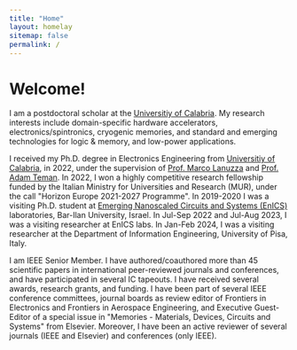```yaml
---
title: "Home"
layout: homelay
sitemap: false
permalink: /
---
```


<style>
code {padding: 6px 8px; font-size: 90%;}
</style>

# Welcome!

I am a postdoctoral scholar at the <a href="https://www.unical.it/" target="_blank">Universitiy of Calabria</a>. My research interests include domain-specific hardware accelerators, electronics/spintronics, cryogenic memories, and standard and emerging technologies for logic & memory, and low-power applications. 

I received my Ph.D. degree in Electronics Engineering from <a href="https://www.unical.it/" target="_blank">Universitiy of Calabria</a>, in 2022, under the supervision of <a href="https://people.dimes.unical.it/marcolanuzza/" target="_blank">Prof. Marco Lanuzza</a> and <a href="https://www.eng.biu.ac.il/temanad/" target="_blank">Prof. Adam Teman</a>. In 2022, I won a highly competitive research fellowship funded by the Italian Ministry for Universities and Research (MUR), under the call "Horizon Europe 2021-2027 Programme". 
In 2019-2020 I was a visiting Ph.D. student at <a href="https://enicslabs.com/" target="_blank">Emerging Nanoscaled Circuits and Systems (EnICS)</a> laboratories, Bar-Ilan University, Israel. In Jul-Sep 2022 and Jul-Aug 2023, I was a visiting researcher at EnICS labs. In Jan-Feb 2024, I was a visiting researcher at the Department of Information Engineering, University of Pisa, Italy. 

I am IEEE Senior Member. I have authored/coauthored more than 45 scientific papers in international peer-reviewed journals and conferences, and have participated in several IC tapeouts. I have received several awards, research grants, and funding. I have been part of several IEEE conference committees, journal boards as review editor of Frontiers in Electronics and Frontiers in Aerospace Engineering, and Executive Guest-Editor of a special issue in "Memories - Materials, Devices, Circuits and Systems" from Elsevier. Moreover, I have been an active reviewer of several journals (IEEE and Elsevier) and conferences (only IEEE).


<!--
### Research

My recent research activity at UNICAL .... 
-->

<!-- 
<br/>
<div class="well-md">
<h4>Sponsors</h4>
<div style='display:block; text-align:center; margin-left:auto; margin-right:auto;'>
 {% for funder in site.data.funders %}{% if funder.url %}<a href="{{funder.url}}" target="_blank"><img src='/images/logopic/{{ funder.image }}' style='max-height: 70px; max-width: 170px;'/></a>{% else %}<img src='/images/logopic/{{ funder.image }}' class='mycenter' style='max-height: 70px; max-width: 170px;'/>{% endif %}   {% endfor %}
</div>

</div>
-->

